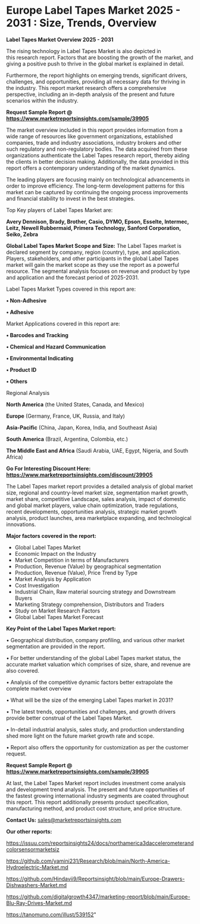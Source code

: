 # Europe Label Tapes Market 2025 - 2031 : Size, Trends, Overview

<Strong> Label Tapes Market Overview 2025 - 2031</strong>

The rising technology in Label Tapes Market is also depicted in this research report. Factors that are boosting the growth of the market, and giving a positive push to thrive in the global market is explained in detail.

Furthermore, the report highlights on emerging trends, significant drivers, challenges, and opportunities, providing all necessary data for thriving in the industry. This report market research offers a comprehensive perspective, including an in-depth analysis of the present and future scenarios within the industry.

<strong>Request Sample Report @ <a href=https://www.marketreportsinsights.com/sample/39905>https://www.marketreportsinsights.com/sample/39905</a></strong>

The market overview included in this report provides information from a wide range of resources like government organizations, established companies, trade and industry associations, industry brokers and other such regulatory and non-regulatory bodies. The data acquired from these organizations authenticate the Label Tapes research report, thereby aiding the clients in better decision making. Additionally, the data provided in this report offers a contemporary understanding of the market dynamics.

The leading players are focusing mainly on technological advancements in order to improve efficiency. The long-term development patterns for this market can be captured by continuing the ongoing process improvements and financial stability to invest in the best strategies.

Top Key players of Label Tapes Market are:

<strong>Avery Dennison, Brady, Brother, Casio, DYMO, Epson, Esselte, Intermec, Leitz, Newell Rubbermaid, Primera Technology, Sanford Corporation, Seiko, Zebra</strong>

<strong><b>Global Label Tapes Market Scope and Size:</b></strong>
The Label Tapes market is declared segment by company, region (country), type, and application. Players, stakeholders, and other participants in the global Label Tapes market will gain the market scope as they use the report as a powerful resource. The segmental analysis focuses on revenue and product by type and application and the forecast period of 2025-2031.

Label Tapes Market Types covered in this report are:

<strong>•  Non-Adhesive

•  Adhesive</strong>

Market Applications covered in this report are:

<strong>•  Barcodes and Tracking

•  Chemical and Hazard Communication

•  Environmental Indicating

•  Product ID

•  Others</strong> 

Regional Analysis

<strong>North America</strong> (the United States, Canada, and Mexico)

<strong>Europe</strong> (Germany, France, UK, Russia, and Italy)

<strong>Asia-Pacific</strong> (China, Japan, Korea, India, and Southeast Asia)

<strong>South America</strong> (Brazil, Argentina, Colombia, etc.)

<strong>The Middle East and Africa</strong> (Saudi Arabia, UAE, Egypt, Nigeria, and South Africa)

<strong>Go For Interesting Discount Here: <a href=https://www.marketreportsinsights.com/discount/39905>https://www.marketreportsinsights.com/discount/39905</a></strong>

The Label Tapes market report provides a detailed analysis of global market size, regional and country-level market size, segmentation market growth, market share, competitive Landscape, sales analysis, impact of domestic and global market players, value chain optimization, trade regulations, recent developments, opportunities analysis, strategic market growth analysis, product launches, area marketplace expanding, and technological innovations.

<strong><b>Major factors covered in the report:</b></strong>
<ul>
  <li>Global Label Tapes Market </li>
  <li>Economic Impact on the Industry</li>
  <li>Market Competition in terms of Manufacturers</li>
  <li>Production, Revenue (Value) by geographical segmentation</li>
  <li>Production, Revenue (Value), Price Trend by Type</li>
  <li>Market Analysis by Application</li>
  <li>Cost Investigation</li>
  <li>Industrial Chain, Raw material sourcing strategy and Downstream Buyers</li>
  <li>Marketing Strategy comprehension, Distributors and Traders</li>
  <li>Study on Market Research Factors</li>
  <li>Global Label Tapes Market Forecast</li>
</ul>

<strong><b>Key Point of the Label Tapes Market report:</b></strong>

• Geographical distribution, company profiling, and various other market segmentation are provided in the report.

• For better understanding of the global Label Tapes market status, the accurate market valuation which comprises of size, share, and revenue are also covered.

• Analysis of the competitive dynamic factors better extrapolate the complete market overview

• What will be the size of the emerging Label Tapes market in 2031?

• The latest trends, opportunities and challenges, and growth drivers provide better construal of the Label Tapes Market.

• In-detail industrial analysis, sales study, and production understanding shed more light on the future market growth rate and scope.

• Report also offers the opportunity for customization as per the customer request.

<strong>Request Sample Report @ <a href=https://www.marketreportsinsights.com/sample/39905>https://www.marketreportsinsights.com/sample/39905</a></strong>

At last, the Label Tapes Market report includes investment come analysis and development trend analysis. The present and future opportunities of the fastest growing international industry segments are coated throughout this report. This report additionally presents product specification, manufacturing method, and product cost structure, and price structure.

<strong>Contact Us:</strong>
sales@marketreportsinsights.com

<strong>Our other reports:</strong>

<a href=https://issuu.com/reportsinsights24/docs/northamerica3daccelerometerandcolorsensormarketsiz>https://issuu.com/reportsinsights24/docs/northamerica3daccelerometerandcolorsensormarketsiz</a>

<a href=https://github.com/yamini231/Research/blob/main/North-America-Hydroelectric-Market.md>https://github.com/yamini231/Research/blob/main/North-America-Hydroelectric-Market.md</a>

<a href=https://github.com/Hindavii9/Reportsinsight/blob/main/Europe-Drawers-Dishwashers-Market.md>https://github.com/Hindavii9/Reportsinsight/blob/main/Europe-Drawers-Dishwashers-Market.md</a>

<a href=https://github.com/digitalgrowth4347/marketing-report/blob/main/Europe-Blu-Ray-Drives-Market.md>https://github.com/digitalgrowth4347/marketing-report/blob/main/Europe-Blu-Ray-Drives-Market.md</a>

<a href=https://tanomuno.com/illust/539152>https://tanomuno.com/illust/539152</a>"
